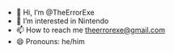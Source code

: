 - 👋 Hi, I’m @TheErrorExe
- 👀 I’m interested in Nintendo
- 📫 How to reach me theerrorexe@gmail.com
- 😄 Pronouns: he/him
